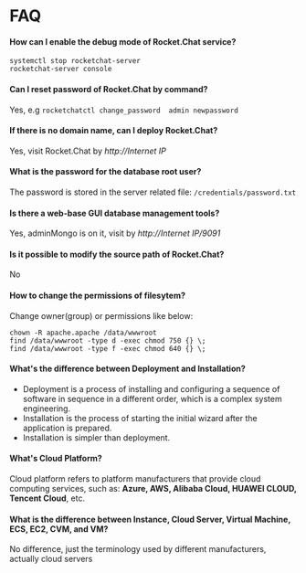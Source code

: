 # FAQ

#### How can I enable the debug mode of Rocket.Chat service?

```
systemctl stop rocketchat-server
rocketchat-server console
```

#### Can I reset password of Rocket.Chat by command?

Yes, e.g `rocketchatctl change_password  admin newpassword`

#### If there is no domain name, can I deploy Rocket.Chat?

Yes, visit Rocket.Chat by *http://Internet IP*

#### What is the password for the database root user?

The password is stored in the server related file: `/credentials/password.txt`

#### Is there a web-base GUI database management tools?

Yes, adminMongo is on it, visit by *http://Internet IP/9091*

#### Is it possible to modify the source path of Rocket.Chat?

No

#### How to change the permissions of filesytem?

Change owner(group) or permissions like below:

```shell
chown -R apache.apache /data/wwwroot
find /data/wwwroot -type d -exec chmod 750 {} \;
find /data/wwwroot -type f -exec chmod 640 {} \;
```

#### What's the difference between Deployment and Installation?

- Deployment is a process of installing and configuring a sequence of software in sequence in a different order, which is a complex system engineering.  
- Installation is the process of starting the initial wizard after the application is prepared.  
- Installation is simpler than deployment. 

#### What's Cloud Platform?

Cloud platform refers to platform manufacturers that provide cloud computing services, such as: **Azure, AWS, Alibaba Cloud, HUAWEI CLOUD, Tencent Cloud**, etc.

#### What is the difference between Instance, Cloud Server, Virtual Machine, ECS, EC2, CVM, and VM?

No difference, just the terminology used by different manufacturers, actually cloud servers